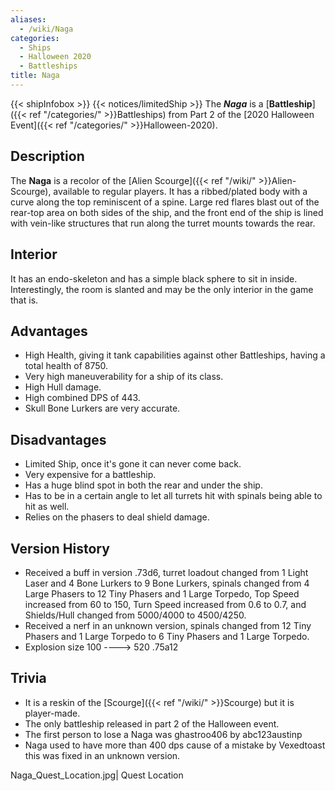 ```yaml
---
aliases:
  - /wiki/Naga
categories:
  - Ships
  - Halloween 2020
  - Battleships
title: Naga
---
```


{{< shipInfobox >}} {{< notices/limitedShip >}} The **_Naga_** is a [**Battleship**]({{< ref "/categories/" >}}Battleships) from Part 2 of the [2020 Halloween Event]({{< ref "/categories/" >}}Halloween-2020).

## Description

The **Naga** is a recolor of the [Alien Scourge]({{< ref "/wiki/" >}}Alien-Scourge), available to regular players. It has a ribbed/plated body with a curve along the top reminiscent of a spine. Large red flares blast out of the rear-top area on both sides of the ship, and the front end of the ship is lined with vein-like structures that run along the turret mounts towards the rear.

## Interior

It has an endo-skeleton and has a simple black sphere to sit in inside. Interestingly, the room is slanted and may be the only interior in the game that is.

## Advantages

- High Health, giving it tank capabilities against other Battleships, having a total health of 8750.
- Very high maneuverability for a ship of its class.
- High Hull damage.
- High combined DPS of 443.
- Skull Bone Lurkers are very accurate.

## Disadvantages

- Limited Ship, once it's gone it can never come back.
- Very expensive for a battleship.
- Has a huge blind spot in both the rear and under the ship.
- Has to be in a certain angle to let all turrets hit with spinals being able to hit as well.
- Relies on the phasers to deal shield damage.

## Version History

- Received a buff in version .73d6, turret loadout changed from 1 Light Laser and 4 Bone Lurkers to 9 Bone Lurkers, spinals changed from 4 Large Phasers to 12 Tiny Phasers and 1 Large Torpedo, Top Speed increased from 60 to 150, Turn Speed increased from 0.6 to 0.7, and Shields/Hull changed from 5000/4000 to 4500/4250.
- Received a nerf in an unknown version, spinals changed from 12 Tiny Phasers and 1 Large Torpedo to 6 Tiny Phasers and 1 Large Torpedo.
- Explosion size 100 ----> 520 .75a12

## Trivia

- It is a reskin of the [Scourge]({{< ref "/wiki/" >}}Scourge) but it is player-made.
- The only battleship released in part 2 of the Halloween event.
- The first person to lose a Naga was ghastroo406 by abc123austinp
- Naga used to have more than 400 dps cause of a mistake by Vexedtoast this was fixed in an unknown version.

Naga_Quest_Location.jpg| Quest Location
